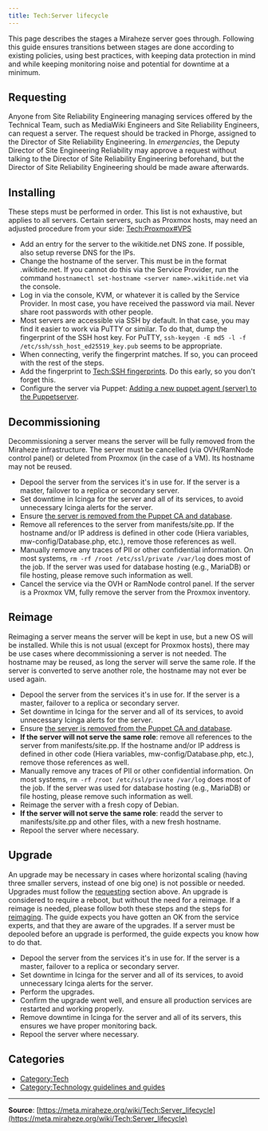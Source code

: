 ```yaml
---
title: Tech:Server lifecycle
---
```


This page describes the stages a Miraheze server goes through. Following this guide ensures transitions between stages are done according to existing policies, using best practices, with keeping data protection in mind and while keeping monitoring noise and potential for downtime at a minimum.

## Requesting 

Anyone from Site Reliability Engineering managing services offered by the Technical Team, such as MediaWiki Engineers and Site Reliability Engineers, can request a server. The request should be tracked in Phorge, assigned to the Director of Site Reliability Engineering. In *emergencies*, the Deputy Director of Site Engineering Reliability may approve a request without talking to the Director of Site Reliability Engineering beforehand, but the Director of Site Reliability Engineering should be made aware afterwards.

## Installing 

These steps must be performed in order. This list is not exhaustive, but applies to all servers. Certain servers, such as Proxmox hosts, may need an adjusted procedure from your side: [Tech:Proxmox#VPS](/tech-docs/techproxmox#vps)
* Add an entry for the server to the wikitide.net DNS zone. If possible, also setup reverse DNS for the IPs.
* Change the hostname of the server. This must be in the format <server name>.wikitide.net. If you cannot do this via the Service Provider, run the command `hostnamectl set-hostname <server name>.wikitide.net` via the console.
* Log in via the console, KVM, or whatever it is called by the Service Provider. In most case, you have received the password via mail. Never share root passwords with other people.
* Most servers are accessible via SSH by default. In that case, you may find it easier to work via PuTTY or similar. To do that, dump the fingerprint of the SSH host key. For PuTTY, `ssh-keygen -E md5 -l -f /etc/ssh/ssh_host_ed25519_key.pub` seems to be appropriate.
* When connecting, verify the fingerprint matches. If so, you can proceed with the rest of the steps.
* Add the fingerprint to [Tech:SSH fingerprints](/tech-docs/techssh_fingerprints). Do this early, so you don't forget this.
* Configure the server via Puppet: [Adding a new puppet agent (server) to the Puppetserver](/tech-docs/techpuppet#adding-a-new-puppet-agent-server-to-the-puppetserver).

## Decommissioning 

Decommissioning a server means the server will be fully removed from the Miraheze infrastructure. The server must be cancelled (via OVH/RamNode control panel) or deleted from Proxmox (in the case of a VM). Its hostname may not be reused.

* Depool the server from the services it's in use for. If the server is a master, failover to a replica or secondary server.
* Set downtime in Icinga for the server and all of its services, to avoid unnecessary Icinga alerts for the server.
* Ensure [the server is removed from the Puppet CA and database](/tech-docs/techpuppet#removing-puppet-agent-server-on-the-puppetserver).
* Remove all references to the server from manifests/site.pp. If the hostname and/or IP address is defined in other code (Hiera variables, mw-config/Database.php, etc.), remove those references as well.
* Manually remove any traces of PII or other confidential information. On most systems, `rm -rf /root /etc/ssl/private /var/log` does most of the job. If the server was used for database hosting (e.g., MariaDB) or file hosting, please remove such information as well.
* Cancel the service via the OVH or RamNode control panel. If the server is a Proxmox VM, fully remove the server from the Proxmox inventory.

## Reimage 

Reimaging a server means the server will be kept in use, but a new OS will be installed. While this is not usual (except for Proxmox hosts), there may be use cases where decommissioning a server is not needed. The hostname may be reused, as long the server will serve the same role. If the server is converted to serve another role, the hostname may not ever be used again.

* Depool the server from the services it's in use for. If the server is a master, failover to a replica or secondary server.
* Set downtime in Icinga for the server and all of its services, to avoid unnecessary Icinga alerts for the server.
* Ensure [the server is removed from the Puppet CA and database](/tech-docs/techpuppet#removing-puppet-agent-server-on-the-puppetserver).
* **If the server will not serve the same role**: remove all references to the server from manifests/site.pp. If the hostname and/or IP address is defined in other code (Hiera variables, mw-config/Database.php, etc.), remove those references as well.
* Manually remove any traces of PII or other confidential information. On most systems, `rm -rf /root /etc/ssl/private /var/log` does most of the job. If the server was used for database hosting (e.g., MariaDB) or file hosting, please remove such information as well.
* Reimage the server with a fresh copy of Debian.
* **If the server will not serve the same role**: readd the server to manifests/site.pp and other files, with a new fresh hostname.
* Repool the server where necessary.

## Upgrade 

An upgrade may be necessary in cases where horizontal scaling (having three smaller servers, instead of one big one) is not possible or needed. Upgrades must follow the [requesting](#requesting) section above. An upgrade is considered to require a reboot, but without the need for a reimage. If a reimage is needed, please follow both these steps and the steps for [reimaging](#reimage). The guide expects you have gotten an OK from the service experts, and that they are aware of the upgrades. If a server must be depooled before an upgrade is performed, the guide expects you know how to do that.

* Depool the server from the services it's in use for. If the server is a master, failover to a replica or secondary server.
* Set downtime in Icinga for the server and all of its services, to avoid unnecessary Icinga alerts for the server.
* Perform the upgrades.
* Confirm the upgrade went well, and ensure all production services are restarted and working properly.
* Remove downtime in Icinga for the server and all of its servers, this ensures we have proper monitoring back.
* Repool the server where necessary.

## Categories

* [Category:Tech](https://meta.miraheze.org/wiki/Category:Tech)
* [Category:Technology guidelines and guides](https://meta.miraheze.org/wiki/Category:Technology_guidelines_and_guides)

----
**Source**: [https://meta.miraheze.org/wiki/Tech:Server_lifecycle](https://meta.miraheze.org/wiki/Tech:Server_lifecycle)